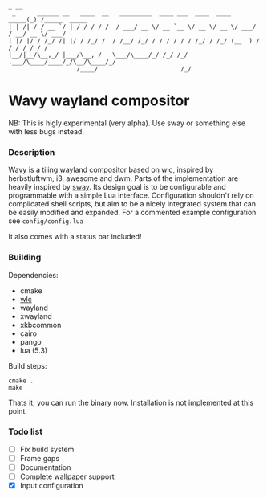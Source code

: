 ```
                                                                      _ __
 _      ______ __   ____  __   _________  ____ ___  ____  ____  _____(_) /_____  _____
| | /| / / __ `/ | / / / / /  / ___/ __ \/ __ `__ \/ __ \/ __ \/ ___/ / __/ __ \/ ___/
| |/ |/ / /_/ /| |/ / /_/ /  / /__/ /_/ / / / / / / /_/ / /_/ (__  ) / /_/ /_/ / /
|__/|__/\__,_/ |___/\__, /   \___/\____/_/ /_/ /_/ .___/\____/____/_/\__/\____/_/
                   /____/                       /_/
```

# Wavy wayland compositor

NB: This is higly experimental (very alpha). Use sway or something else with
less bugs instead.

### Description
Wavy is a tiling wayland compositor based on [wlc](https://github.com/Cloudef/wlc),
inspired by herbstluftwm, i3, awesome and dwm. Parts of the implementation are heavily
inspired by [sway](https://github.com/SirCmpwn/sway).
Its design goal is to be configurable and programmable with a simple Lua interface.
Configuration shouldn't rely on complicated shell scripts, but aim to be a nicely integrated
system that can be easily modified and expanded.
For a commented example configuration see `config/config.lua`

It also comes with a status bar included!

### Building

Dependencies:

- cmake
- [wlc](https://github.com/Cloudef/wlc)
- wayland
- xwayland
- xkbcommon
- cairo
- pango
- lua (5.3)

Build steps:

    cmake .
    make

Thats it, you can run the binary now. Installation is not implemented at this
point.

### Todo list
- [ ] Fix build system
- [ ] Frame gaps
- [ ] Documentation
- [ ] Complete wallpaper support
- [x] Input configuration
